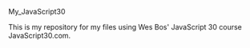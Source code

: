 My_JavaScript30

This is my repository for my files using 
Wes Bos' JavaScript 30 course JavaScript30.com.


